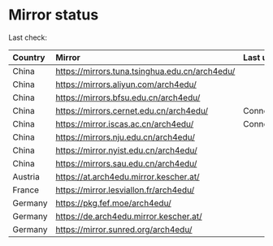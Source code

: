 <script src="./time.js"></script>
# Mirror status
Last check: <script type="text/javascript">localize(1709396442.877757);</script>

|Country|Mirror|Last update|
|:------|:-----|:----------|
|China|https://mirrors.tuna.tsinghua.edu.cn/arch4edu/|<script type="text/javascript">localize(1709361119);</script>|
|China|https://mirrors.aliyun.com/arch4edu/|<script type="text/javascript">localize(1709361119);</script>|
|China|https://mirrors.bfsu.edu.cn/arch4edu/|<script type="text/javascript">localize(1709361119);</script>|
|China|https://mirrors.cernet.edu.cn/arch4edu/|ConnectionError|
|China|https://mirror.iscas.ac.cn/arch4edu/|ConnectionError|
|China|https://mirrors.nju.edu.cn/arch4edu/|<script type="text/javascript">localize(1709318421);</script>|
|China|https://mirror.nyist.edu.cn/arch4edu/|<script type="text/javascript">localize(1709361119);</script>|
|China|https://mirrors.sau.edu.cn/arch4edu/|<script type="text/javascript">localize(1709361119);</script>|
|Austria|https://at.arch4edu.mirror.kescher.at/|<script type="text/javascript">localize(1709361119);</script>|
|France|https://mirror.lesviallon.fr/arch4edu/|<script type="text/javascript">localize(1709361119);</script>|
|Germany|https://pkg.fef.moe/arch4edu/|<script type="text/javascript">localize(1709361119);</script>|
|Germany|https://de.arch4edu.mirror.kescher.at/|<script type="text/javascript">localize(1709361119);</script>|
|Germany|https://mirror.sunred.org/arch4edu/|<script type="text/javascript">localize(1709361119);</script>|

<script src="./tablefilter/tablefilter.js"></script>
<script src="./table.js"></script>